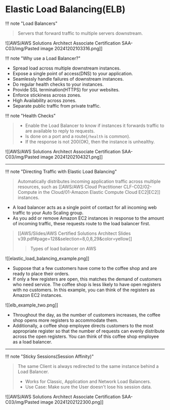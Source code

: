 # Elastic Load Balancing(ELB)

!!! note "Load Balancers"
> Servers that forward traffic to multiple servers downstream.

![[AWS/AWS Solutions Architect Associate Certification SAA-C03/img/Pasted image 20241202103316.png]]


!!! note "Why use a Load Balancer?"
- Spread load across multiple downstream instances.
- Expose a single point of access(DNS) to your application.
- Seamlessly handle failures of downstream instances.
- Do regular health checks to your instances.
- Provide SSL termination(HTTPS) for your websites.
- Enforce stickiness across zones.
- High Availability across zones.
- Separate public traffic from private traffic.


!!! note "Health Checks"
> - Enable the Load Balancer to know if instances it forwards traffic to are available to reply to requests.
> - Is done on a port and a route(`/health` is common).
> - If the response is not 200(OK), then the instance is unhealthy.

![[AWS/AWS Solutions Architect Associate Certification SAA-C03/img/Pasted image 20241202104321.png]]


---

!!! note "Directing Traffic with Elastic Load Balancing"
> Automatically distributes incoming application traffic across multiple resources, such as [[AWS/AWS Cloud Practitioner CLF-C02/02-Compute in the Cloud/01-Amazon Elastic Compute Cloud EC2|EC2]] instances.


 - A load balancer acts as a single point of contact for all incoming web traffic to your Auto Scaling group.
 - As you add or remove Amazon EC2 instances in response to the amount of incoming traffic, these requests route to the load balancer first.

> [[AWS/Slides/AWS Certified Solutions Architect Slides v39.pdf#page=128&selection=8,0,8,29&color=yellow]]
> > Types of load balancer on AWS
 


![[elastic_load_balancing_example.png]]

- Suppose that a few customers have come to the coffee shop and are ready to place their orders. 
- If only a few registers are open, this matches the demand of customers who need service. The coffee shop is less likely to have open registers with no customers. In this example, you can think of the registers as Amazon EC2 instances.


![[elb_example_two.png]]

- Throughout the day, as the number of customers increases, the coffee shop opens more registers to accommodate them. 
- Additionally, a coffee shop employee directs customers to the most appropriate register so that the number of requests can evenly distribute across the open registers. You can think of this coffee shop employee as a load balancer.

---


!!! note "Sticky Sessions(Session Affinity)"
> The same Client is always redirected to the same instance behind a Load Balancer.
> - Works for Classic, Application and Network Load Balancers.
> - Use Case: Make sure the User doesn't lose his session data.

![[AWS/AWS Solutions Architect Associate Certification SAA-C03/img/Pasted image 20241202122300.png]]